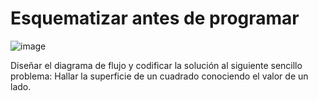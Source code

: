 # Esquematizar antes de programar

![image](https://user-images.githubusercontent.com/76695877/213934319-05348aff-e27f-4525-88da-44a96d9b5f48.png)

Diseñar el diagrama de flujo y codificar la solución al siguiente sencillo problema:
Hallar la superficie de un cuadrado conociendo el valor de un lado.
